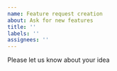 ```yaml
---
name: Feature request creation
about: Ask for new features
title: ''
labels: ''
assignees: ''
---
```



Please let us know about your idea
